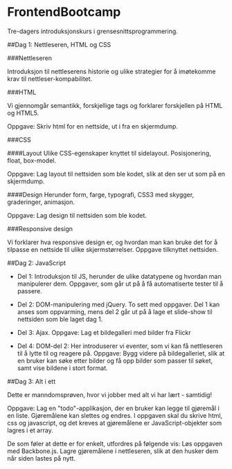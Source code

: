 FrontendBootcamp
================

Tre-dagers introduksjonskurs i grensesnittsprogrammering. 

##Dag 1: Nettleseren, HTML og CSS

###Nettleseren

Introduksjon til nettleserens historie og ulike strategier for å imøtekomme krav til nettleser-kompabilitet. 

###HTML 

Vi gjennomgår semantikk, forskjellige tags og forklarer forskjellen på HTML og HTML5.

Oppgave: Skriv html for en nettside, ut i fra en skjermdump. 

###CSS

####Layout
Ulike CSS-egenskaper knyttet til sidelayout. Posisjonering, float, box-model. 

Oppgave: Lag layout til nettsiden som ble kodet, slik at den ser ut som på en skjermdump. 

####Design
Herunder form, farge, typografi, CSS3 med skygger, graderinger, animasjon.

Oppgave: Lag design til nettsiden som ble kodet.

###Responsive design

Vi forklarer hva responsive design er, og hvordan man kan bruke det for å tilpasse en nettside til ulike skjermstørrelser. Oppgave tilknyttet nettsiden. 

##Dag 2: JavaScript

* Del 1: Introduksjon til JS, herunder de ulike datatypene og hvordan man manipulerer dem. Oppgaver, som går ut på å få automatiserte tester til å passere. 

* Del 2: DOM-manipulering med jQuery. To sett med oppgaver. Del 1 kan anses som oppvarming, mens del 2 går ut på å lage et slide-show til nettsiden som ble laget dag 1. 

* Del 3: Ajax. Oppgave: Lag et bildegalleri med bilder fra Flickr

* Del 4: DOM-del 2: Her introduserer vi eventer, som vi kan få nettleseren til å lytte til og reagere på. Oppgave: Bygg videre på bildegalleriet, slik at en bruker kan søke etter bilder og få opp bilder som passer til søket, samt vise bildene i stort format. 

##Dag 3: Alt i ett

Dette er manndomsprøven, hvor vi jobber med alt vi har lært - samtidig!

Oppgave: Lag en "todo"-applikasjon, der en bruker kan legge til gjøremål i en liste. Gjøremålene kan slettes og endres. I oppgaven skal du skrive html, css og javascript, og det kreves at gjøremålene er JavaScript-objekter som lagres i et array.

De som føler at dette er for enkelt, utfordres på følgende vis: Løs oppgaven med Backbone.js. Lagre gjøremålene i nettleseren, slik at den husker dem når siden lastes på nytt. 

